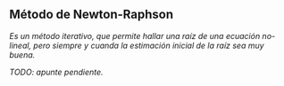 ## Método de Newton-Raphson

*Es un método iterativo, que permite hallar una raíz de una ecuación no-lineal, pero siempre y cuanda la estimación inicial de la raíz sea muy buena.*

*TODO: apunte pendiente.*
